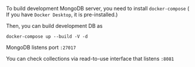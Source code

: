 To build development MongoDB server, you need to install `docker-compose` ( If you have `Docker Desktop`, it is pre-installed.)

Then, you can build development DB as 

`docker-compose up --build -V -d`

MongoDB listens port `:27017`

You can check collections via read-to-use interface that listens `:8081`